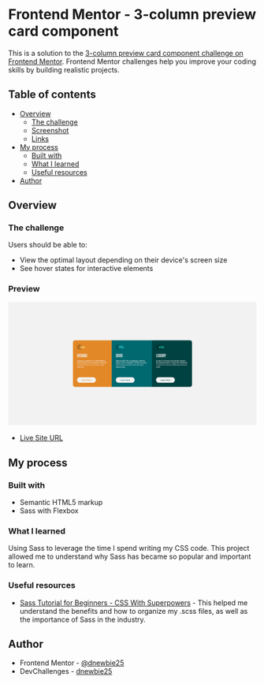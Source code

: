 # Frontend Mentor - 3-column preview card component

This is a solution to the [3-column preview card component challenge on Frontend Mentor](https://www.frontendmentor.io/challenges/3column-preview-card-component-pH92eAR2-). Frontend Mentor challenges help you improve your coding skills by building realistic projects. 

## Table of contents

- [Overview](#overview)
  - [The challenge](#the-challenge)
  - [Screenshot](#screenshot)
  - [Links](#links)
- [My process](#my-process)
  - [Built with](#built-with)
  - [What I learned](#what-i-learned)
  - [Useful resources](#useful-resources)
- [Author](#author)

## Overview

### The challenge

Users should be able to:

- View the optimal layout depending on their device's screen size
- See hover states for interactive elements

### Preview

![](images/preview.png)

- [Live Site URL](https://3cars-component-card.netlify.app)

## My process

### Built with

- Semantic HTML5 markup
- Sass with Flexbox

### What I learned

Using Sass to leverage the time I spend writing my CSS code. This project allowed me to understand why Sass has became so popular and important to learn.

### Useful resources

- [Sass Tutorial for Beginners - CSS With Superpowers](https://www.youtube.com/watch?v=_a5j7KoflTs&t) - This helped me understand the benefits and how to organize my .scss files, as well as the importance of Sass in the industry.

## Author

- Frontend Mentor - [@dnewbie25](https://www.frontendmentor.io/profile/dnewbie25)
- DevChallenges - [dnewbie25](https://devchallenges.io/portfolio/dnewbie25)